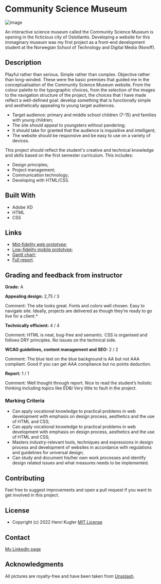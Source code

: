 # Community Science Museum

![image](./assets/screenshot-community-science-museum.png)

An interactive science museum called the Community Science Museum is opening in the ficticious city of Oslotlantis. Developing a website for this immaginary museum was my first project as a front-end development student at the Norwegian School of Technology and Digital Media (Noroff).

## Description

Playful rather than serious. Simple rather than complex. Objective rather than long-winded. These were the basic premises that guided me in the conceptualisation of the Community Science Museum website. From the colour palette to the typographic choices, from the selection of the images to the navigation structure of the project, the choices that I have made reflect a well-defined goal: develop something that is functionally simple and aesthetically appealing to young target audiences.

- Target audience: primary and middle school children (7-15) and families with young children;
- The site should appeal to youngsters without pandering;
- It should take for granted that the audience is inquisitive and intelligent;
- The website should be responsive and be easy to use on a variety of devices.

This project should reflect the student's creative and technical knowledge and skills based on the first semester curriculum. This includes:

- Design principles;
- Project management;
- Communication technology;
- Developing with HTML/CSS.

## Built With

- Adobe XD
- HTML
- CSS

## Links

- [Mid-fidelity web prototype](https://xd.adobe.com/view/b08399c0-a725-4348-ac92-9de243d70591-e5d0/);
- [Low-fidelity mobile prototype](https://xd.adobe.com/view/5ea1f10f-8843-4eb2-893d-083f197a63ee-0bf2/);
- [Gantt chart](https://app.instagantt.com/shared/61be4727d4b9055cb29e34dd);
- [Full report](https://shared-assets.adobe.com/link/e01001d4-0f56-4825-7ed8-391135a7e4d7).

## Grading and feedback from instructor

**Grade:** A

**Appealing design:** 2,75 / 3

Comment: The site looks great. Fonts and colors well chosen. Easy to navigate site. Ideally, projects are delivered as though they’re ready to go live for a client.\*

**Technically efficient:** 4 / 4

Comment: HTML is neat, bug-free and semantic. CSS is organised and follows DRY principles. No issues on the technical side.

**WCAG guidelines, content management and SEO:** 2 / 2

Comment: The blue text on the blue background is AA but not AAA compliant. Good if you can get AAA compliance but no points deduction.

**Report:** 1 / 1

Comment: Well thought through report. Nice to read the student’s holistic thinking including topics like ED&I Very little to fault in the project.

### Marking Criteria

- Can apply vocational knowledge to practical problems in web development with emphasis on design process, aesthetics and the use of HTML and CSS;
- Can apply vocational knowledge to practical problems in web development with emphasis on design process, aesthetics and the use of HTML and CSS;
- Masters industry-relevant tools, techniques and expressions in design process and development of websites in accordance with regulations and guidelines for universal design;
- Can study and document his/her own work processes and identify design related issues and what measures needs to be implemented.

## Contributing

Feel free to suggest improvements and open a pull request if you want to get involved in this project.

## License

- Copyright (c) 2022 Henri Kugler
  [MIT License](/LICENSE)

## Contact

[My LinkedIn page](https://www.linkedin.com/in/henri-kugler-78218422b/)

## Acknowledgments

All pictures are royalty-free and have been taken from [Unsplash](https://unsplash.com).
